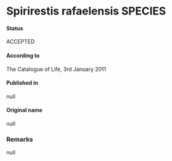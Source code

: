 Spirirestis rafaelensis SPECIES
=======

#### Status
ACCEPTED

#### According to
The Catalogue of Life, 3rd January 2011

#### Published in
null

#### Original name
null

### Remarks
null